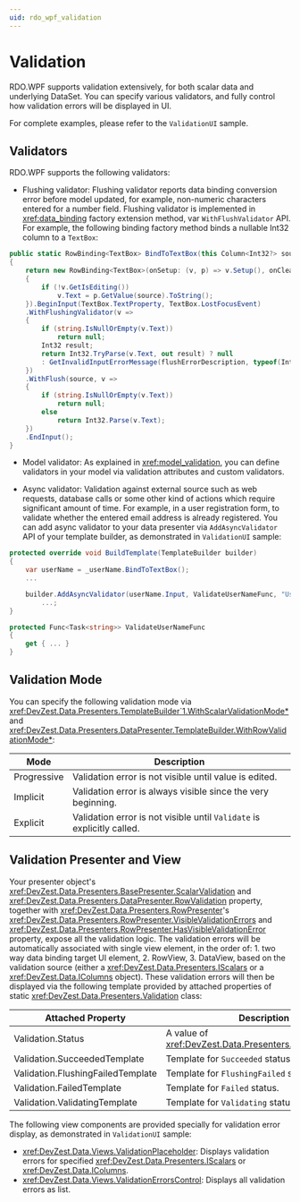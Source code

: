 ```yaml
---
uid: rdo_wpf_validation
---
```


# Validation

RDO.WPF supports validation extensively, for both scalar data and underlying DataSet. You can specify various validators, and fully control how validation errors will be displayed in UI.

For complete examples, please refer to the `ValidationUI` sample.

## Validators

RDO.WPF supports the following validators:

* Flushing validator: Flushing validator reports data binding conversion error before model updated, for example, non-numeric characters entered for a number field. Flushing validator is implemented in <xref:data_binding> factory extension method, var `WithFlushValidator` API. For example, the following binding factory method binds a nullable Int32 column to a `TextBox`:

```csharp
public static RowBinding<TextBox> BindToTextBox(this Column<Int32?> source, string flushErrorDescription = null)
{
    return new RowBinding<TextBox>(onSetup: (v, p) => v.Setup(), onCleanup: (v, p) => v.Cleanup(), onRefresh: (v, p) =>
    {
        if (!v.GetIsEditing())
            v.Text = p.GetValue(source).ToString();
    }).BeginInput(TextBox.TextProperty, TextBox.LostFocusEvent)
    .WithFlushingValidator(v =>
    {
        if (string.IsNullOrEmpty(v.Text))
            return null;
        Int32 result;
        return Int32.TryParse(v.Text, out result) ? null
        : GetInvalidInputErrorMessage(flushErrorDescription, typeof(Int32));
    })
    .WithFlush(source, v =>
    {
        if (string.IsNullOrEmpty(v.Text))
            return null;
        else
            return Int32.Parse(v.Text);
    })
    .EndInput();
}
```

* Model validator: As explained in <xref:model_validation>, you can define validators in your model via validation attributes and custom validators.

* Async validator: Validation against external source such as web requests, database calls or some other kind of actions which require significant amount of time. For example, in a user registration form, to validate whether the entered email address is already registered. You can add async validator to your data presenter via `AddAsyncValidator` API of your template builder, as demonstrated in `ValidationUI` sample:

```csharp
protected override void BuildTemplate(TemplateBuilder builder)
{
    var userName = _userName.BindToTextBox();
    ...

    builder.AddAsyncValidator(userName.Input, ValidateUserNameFunc, "User Name")
        ...;
}

protected Func<Task<string>> ValidateUserNameFunc
{
    get { ... }
}
```

## Validation Mode

You can specify the following validation mode via <xref:DevZest.Data.Presenters.TemplateBuilder`1.WithScalarValidationMode*> and <xref:DevZest.Data.Presenters.DataPresenter.TemplateBuilder.WithRowValidationMode*>:

| Mode | Description |
|------|-------------|
| Progressive | Validation error is not visible until value is edited. |
| Implicit | Validation error is always visible since the very beginning. |
| Explicit | Validation error is not visible until `Validate` is explicitly called. |

## Validation Presenter and View

Your presenter object's <xref:DevZest.Data.Presenters.BasePresenter.ScalarValidation> and <xref:DevZest.Data.Presenters.DataPresenter.RowValidation> property, together with <xref:DevZest.Data.Presenters.RowPresenter>'s <xref:DevZest.Data.Presenters.RowPresenter.VisibleValidationErrors> and <xref:DevZest.Data.Presenters.RowPresenter.HasVisibleValidationError> property, expose all the validation logic. The validation errors will be automatically associated with single view element, in the order of: 1. two way data binding target UI element, 2. RowView, 3. DataView, based on the validation source (either a <xref:DevZest.Data.Presenters.IScalars> or a <xref:DevZest.Data.IColumns> object). These validation errors will then be displayed  via the following template provided by attached properties of static <xref:DevZest.Data.Presenters.Validation> class:

| Attached Property | Description |
|-------------------|-------------|
| Validation.Status | A value of <xref:DevZest.Data.Presenters.ValidationStatus>. |
| Validation.SucceededTemplate | Template for `Succeeded` status. |
| Validation.FlushingFailedTemplate | Template for `FlushingFailed` status. |
| Validation.FailedTemplate | Template for `Failed` status. |
| Validation.ValidatingTemplate | Template for `Validating` status. |

The following view components are provided specially for validation error display, as demonstrated in `ValidationUI` sample:

* <xref:DevZest.Data.Views.ValidationPlaceholder>: Displays validation errors for specified <xref:DevZest.Data.Presenters.IScalars> or <xref:DevZest.Data.IColumns>.
* <xref:DevZest.Data.Views.ValidationErrorsControl>: Displays all validation errors as list.
